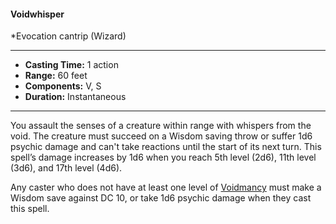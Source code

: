 #### Voidwhisper
*Evocation cantrip (Wizard)
___
- **Casting Time:** 1 action
- **Range:** 60 feet
- **Components:** V, S
- **Duration:** Instantaneous
---
You assault the senses of a creature within range with whispers from the void. The creature must succeed on a Wisdom saving throw or suffer 1d6 psychic damage and can't take reactions until the start of its next turn. This spell’s damage increases by 1d6 when you reach 5th level (2d6), 11th level (3d6), and 17th level (4d6).

Any caster who does not have at least one level of [Voidmancy](/Classes/Wizard/Voidmancy.md) must make a Wisdom save against DC 10, or take 1d6 psychic damage when they cast this spell.